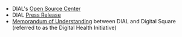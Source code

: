 - DIAL's [Open Source Center](https://forum.osc.dial.community/)
- DIAL [Press
  Release](http://www.prweb.com/releases/2017/10/prweb14827878.htm)
- <a href="Media:DIAL_MOU.pdf" class="wikilink"
  title=" Memorandum of Understanding"> Memorandum of Understanding</a>
  between DIAL and Digital Square (referred to as the Digital Health
  Initiative)
